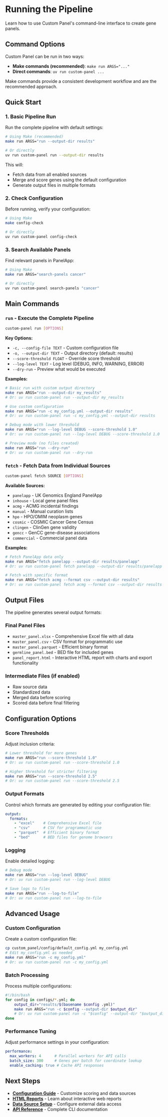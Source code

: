 # Running the Pipeline

Learn how to use Custom Panel's command-line interface to create gene panels.

## Command Options

Custom Panel can be run in two ways:

- **Make commands (recommended)**: `make run ARGS="..."`
- **Direct commands**: `uv run custom-panel ...`

Make commands provide a consistent development workflow and are the recommended approach.

## Quick Start

### 1. Basic Pipeline Run

Run the complete pipeline with default settings:

```bash
# Using Make (recommended)
make run ARGS="run --output-dir results"

# Or directly
uv run custom-panel run --output-dir results
```

This will:
- Fetch data from all enabled sources
- Merge and score genes using the default configuration
- Generate output files in multiple formats

### 2. Check Configuration

Before running, verify your configuration:

```bash
# Using Make
make config-check

# Or directly
uv run custom-panel config-check
```

### 3. Search Available Panels

Find relevant panels in PanelApp:

```bash
# Using Make
make run ARGS="search-panels cancer"

# Or directly
uv run custom-panel search-panels "cancer"
```

## Main Commands

### `run` - Execute the Complete Pipeline

```bash
custom-panel run [OPTIONS]
```

**Key Options:**
- `-c, --config-file TEXT` - Custom configuration file
- `-o, --output-dir TEXT` - Output directory (default: results)
- `--score-threshold FLOAT` - Override score threshold
- `--log-level TEXT` - Log level (DEBUG, INFO, WARNING, ERROR)
- `--dry-run` - Preview what would be executed

**Examples:**

```bash
# Basic run with custom output directory
make run ARGS="run --output-dir my_results"
# Or: uv run custom-panel run --output-dir my_results

# Use custom configuration  
make run ARGS="run -c my_config.yml --output-dir results"
# Or: uv run custom-panel run -c my_config.yml --output-dir results

# Debug mode with lower threshold
make run ARGS="run --log-level DEBUG --score-threshold 1.0"
# Or: uv run custom-panel run --log-level DEBUG --score-threshold 1.0

# Preview mode (no files created)
make run ARGS="run --dry-run"  
# Or: uv run custom-panel run --dry-run
```

### `fetch` - Fetch Data from Individual Sources

```bash
custom-panel fetch SOURCE [OPTIONS]
```

**Available Sources:**
- `panelapp` - UK Genomics England PanelApp
- `inhouse` - Local gene panel files
- `acmg` - ACMG incidental findings
- `manual` - Manual curation lists
- `hpo` - HPO/OMIM neoplasm genes
- `cosmic` - COSMIC Cancer Gene Census
- `clingen` - ClinGen gene validity
- `gencc` - GenCC gene-disease associations
- `commercial` - Commercial panel data

**Examples:**

```bash
# Fetch PanelApp data only
make run ARGS="fetch panelapp --output-dir results/panelapp"
# Or: uv run custom-panel fetch panelapp --output-dir results/panelapp

# Fetch with specific format
make run ARGS="fetch acmg --format csv --output-dir results"
# Or: uv run custom-panel fetch acmg --format csv --output-dir results
```

## Output Files

The pipeline generates several output formats:

### Final Panel Files
- `master_panel.xlsx` - Comprehensive Excel file with all data
- `master_panel.csv` - CSV format for programmatic use
- `master_panel.parquet` - Efficient binary format
- `germline_panel.bed` - BED file for included genes
- `panel_report.html` - Interactive HTML report with charts and export functionality

### Intermediate Files (if enabled)
- Raw source data
- Standardized data
- Merged data before scoring
- Scored data before final filtering

## Configuration Options

### Score Thresholds

Adjust inclusion criteria:

```bash
# Lower threshold for more genes
make run ARGS="run --score-threshold 1.0"
# Or: uv run custom-panel run --score-threshold 1.0

# Higher threshold for stricter filtering  
make run ARGS="run --score-threshold 2.5"
# Or: uv run custom-panel run --score-threshold 2.5
```

### Output Formats

Control which formats are generated by editing your configuration file:

```yaml
output:
  formats:
    - "excel"    # Comprehensive Excel file
    - "csv"      # CSV for programmatic use
    - "parquet"  # Efficient binary format
    - "bed"      # BED files for genome browsers
```

### Logging

Enable detailed logging:

```bash
# Debug mode
make run ARGS="run --log-level DEBUG"
# Or: uv run custom-panel run --log-level DEBUG

# Save logs to files  
make run ARGS="run --log-to-file"
# Or: uv run custom-panel run --log-to-file
```

## Advanced Usage

### Custom Configuration

Create a custom configuration file:

```bash
cp custom_panel/config/default_config.yml my_config.yml
# Edit my_config.yml as needed
make run ARGS="run -c my_config.yml"
# Or: uv run custom-panel run -c my_config.yml
```

### Batch Processing

Process multiple configurations:

```bash
#!/bin/bash
for config in configs/*.yml; do
    output_dir="results/$(basename $config .yml)"
    make run ARGS="run -c $config --output-dir $output_dir"
    # Or: uv run custom-panel run -c "$config" --output-dir "$output_dir"
done
```

### Performance Tuning

Adjust performance settings in your configuration:

```yaml
performance:
  max_workers: 4      # Parallel workers for API calls
  batch_size: 300     # Genes per batch for coordinate lookup
  enable_caching: true # Cache API responses
```

## Next Steps

- **[Configuration Guide](./configuration.md)** - Customize scoring and data sources
- **[HTML Reports](./html_reports.md)** - Learn about interactive web reports
- **[Data Source Setup](./cosmic_setup.md)** - Configure external data access
- **[API Reference](../api/cli.md)** - Complete CLI documentation